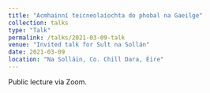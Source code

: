 ```yaml
---
title: "Acmhainní teicneolaíochta do phobal na Gaeilge"
collection: talks
type: "Talk"
permalink: /talks/2021-03-09-talk
venue: "Invited talk for Sult na Sollán"
date: 2021-03-09
location: "Na Solláin, Co. Chill Dara, Éire"
---
```


Public lecture via Zoom.
